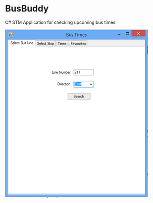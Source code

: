 BusBuddy
========

C# STM Application for checking upcoming bus times


![Alt text](/screenshots/choose.png "Optional title")
